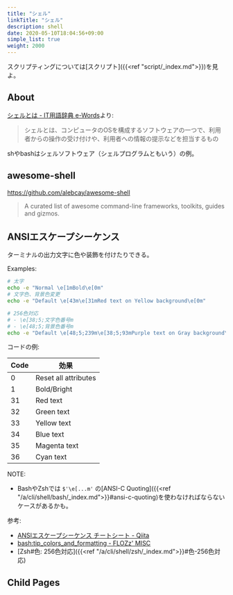```yaml
---
title: "シェル"
linkTitle: "シェル"
description: shell
date: 2020-05-10T18:04:56+09:00
simple_list: true
weight: 2000
---
```


スクリプティングについては[スクリプト]({{<ref "script/_index.md">}})を見よ。

## About

[シェルとは - IT用語辞典 e-Words](http://e-words.jp/w/%E3%82%B7%E3%82%A7%E3%83%AB.html)より:

> シェルとは、コンピュータのOSを構成するソフトウェアの一つで、利用者からの操作の受け付けや、利用者への情報の提示などを担当するもの

shやbashはシェルソフトウェア（シェルプログラムともいう）の例。

## awesome-shell

https://github.com/alebcay/awesome-shell

> A curated list of awesome command-line frameworks, toolkits, guides and gizmos.

## ANSIエスケープシーケンス

ターミナルの出力文字に色や装飾を付けたりできる。

Examples:

```sh
# 太字
echo -e "Normal \e[1mBold\e[0m"
# 文字色、背景色変更
echo -e "Default \e[43m\e[31mRed text on Yellow background\e[0m"

# 256色対応
# - \e[38;5;文字色番号m
# - \e[48;5;背景色番号m
echo -e "Default \e[48;5;239m\e[38;5;93mPurple text on Gray background\e[0m"
```

コードの例:

 Code | 効果
------|------
 0 | Reset all attributes
 1 | Bold/Bright
 31 | Red text
 32 | Green text
 33 | Yellow text
 34 | Blue text
 35 | Magenta text
 36 | Cyan text

NOTE:

- BashやZshでは `$'\e[...m'` の[ANSI-C Quoting]({{<ref "/a/cli/shell/bash/_index.md">}}#ansi-c-quoting)を使わなければならないケースがあるかも。

参考:

- [ANSIエスケープシーケンス チートシート - Qiita](https://qiita.com/PruneMazui/items/8a023347772620025ad6)
- [bash:tip_colors_and_formatting - FLOZz' MISC](https://misc.flogisoft.com/bash/tip_colors_and_formatting)
- [Zsh#色: 256色対応]({{<ref "/a/cli/shell/zsh/_index.md">}}#色-256色対応)

## Child Pages
